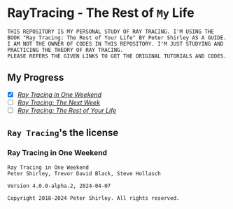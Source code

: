 # RayTracing - The Rest of `My` Life

    THIS REPOSITORY IS MY PERSONAL STUDY OF RAY TRACING. I'M USING THE BOOK "Ray Tracing: The Rest of Your Life" BY Peter Shirley AS A GUIDE.
    I AM NOT THE OWNER OF CODES IN THIS REPOSITORY. I'M JUST STUDYING AND PRACTICING THE THEORY OF RAY TRACING.
    PLEASE REFERS THE GIVEN LINKS TO GET THE ORIGINAL TUTORIALS AND CODES.

## My Progress
- [x] [_Ray Tracing in One Weekend_](https://raytracing.github.io/books/RayTracingInOneWeekend.html)
- [ ] [_Ray Tracing: The Next Week_](https://raytracing.github.io/books/RayTracingTheNextWeek.html)
- [ ] [_Ray Tracing: The Rest of Your Life_](https://raytracing.github.io/books/RayTracingTheRestOfYourLife.html)

## `Ray Tracing`'s the license 

### Ray Tracing in One Weekend
```text
Ray Tracing in One Weekend
Peter Shirley, Trevor David Black, Steve Hollasch

Version 4.0.0-alpha.2, 2024-04-07

Copyright 2018-2024 Peter Shirley. All rights reserved.
```
